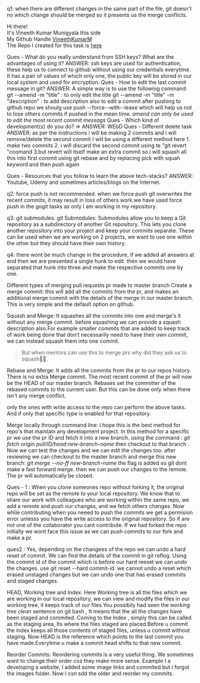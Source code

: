 q1: when there are different changes in the same part of the file, git doesn't no which change should be merged 
so it presents us the merge conflicts.

Hi there!<br>
It's Vineeth Kumar Munigyala this side<br>
My Github Handle [VineethKumarM](https://github.com/VineethKumarM)<br>
The Repo I created for this task is [here](https://github.com/VineethKumarM/Sample-Repo-for-GoGit)

Ques - What do you really understand from SSH keys? What are the advantages of using it?
ANSWER: ssh keys are used for authentication, these help us to connect to github without using our credentials everytime. It has a pair of values of which only one, the public key will be stored in our local system and used for encryption.
Ques - How to edit the last commit message in git?
ANSWER: A simple way is to use the following command: 
		git --amend -m "title" : to only edit the title
		git --amend -m "title" -m "description" : to add description also
		to edit a commit after pushing to github repo we shoulg use push --force--with--lease which will help us not to lose others commits if pushed in the mean time.
		*amend can only be used to edit the most recent commit messags*
Ques - Which kind of development(s) do you do?  =>  ANSWER: WEbD
Ques - Different delete task
ANSWER: as per the instructions i will be making 2 commits and i will remove/delete the second commit 
	I wiil be using a different method here 
	1. make two commits
	2. i will discard the second commit using te "git revert <commit hash>"coomand
	3.but revert will itself make an extra commit so i will squash all this into first commit using git rebase and by replacing pick with squah keyword and then push again




Ques - Resources that you follow to learn the above tech-stacks?
ANSWER: Youtube, Udemy and sometimes articles/blogs on the Internet.


q2: force push is not recommended. when we force push git overwrites the recent commits,
it may result in loss of others work.we have used force push in the gogit tasks as only I am working in my repository.


q3: git submodules.
git Submodules: Submodules allow you to keep a Git repository as a subdirectory of another Git repository. This lets you clone another repository into your project and keep your commits separate. These can be used when we are working on 2 projects, we want to use one within the other but they should have their own history.



q4: there wont be much change in the procedure, if we added all answers at end then we are presented a 
single hunk to edit. then we would have separated that hunk into three and make the respective commits
one by one.



Different types of merging pull requests
pr made to master branch
Create a merge commit:
this will add all the commits from the pr, and makes an additional merge commit with the details of the merge in our master branch. This is very simple and the default option on github. 

Squash and Merge:
It squashes all the commits into one and merge's it without any merge commit.
before squashing we can provide a squash description also.For example smaller commits that are added to keep track of work being done that don’t necessarily need to have their own commit, we can instead squash them into one commit. 
> But when mentors can use this to merge prs why did they ask us to squash🤔🤔.

Rebase and Merge:
It adds all the commits from the pr to our repos history. There is no extra Merge commit. The most recent commit of the pr 
will now be the HEAD of our master branch. Rebases set the committer of the rebased commits to the current user. But this can be done only when there isn't any merge conflict.

only the ones with write access to the repo can perform the above tasks. And if only that specific type is enabled for that repository.

Merge locally through command line:
I hope this is the best method for repo's that maintain any development project.
In this method for a specific pr we use the pr ID and fetch it into a new branch. using the command :
*git fetch origin pull/ID/head:new-branch-name* then checkout to that branch . Now we can test the changes and we can edit the changes too. after reviewing we can checkout to the master branch and merge this new branch: *git merge --no-ff new-branch-name*
the flag is added so git dont make a fast forward merge. then we can push our changes to the remote. The pr will automatically be closed. 








Ques - 1 : When you clone someones repo without forking it, the original repo will be set as the remote to your local repository.
We know that to share our work with colleagues who are working within the same repo, we add a remote and push our changes, and we fetch 
others changes. Now while contributing when you neeed to push the commits we get a permision error unlesss you have the write access to the original 
repository. So if are not one of the collaborator you cant contribute. If we had forked the repo initially we wont face this issue as we can push commits to our fork and make a pr.


ques2 : Yes, depending on the changees of the repo we can undo a hard reset of commit. We can find the details of the commit in git reflog. Using the commit id of the commit which is before our hard reeset we can undo the changes.
use git reset --hard commit-id.
we cannot undo a  reset which erased unstaged changes but we can undo one that has erased commits and staged changes.



HEAD, Working tree and Index:
Here Working tree is all the files which we are working in our local repository, we can view and modify the files in  our 
working tree, it keeps track of our files.You possibily had seen the *working tree clean* sentence on git bash , It means that the all the changes have been staged and commited. 
Coming to the Index , simply this can be called as the staging area, Its where the files staged are placed.Before u commit the index keeps all those contents of staged files, unless u commit without staging.
Now HEAD is the reference which points to the last commit you have made.Everytime u make a commit head shifts to that new commit.




Reorder Commits: Reordering commits is a very useful thing. We sometimes want to change their order coz they make more sense. Example I a developing a website, I added some image links and commited but i forgot the images folder. Now I csn sdd the older and reorder my commits.

